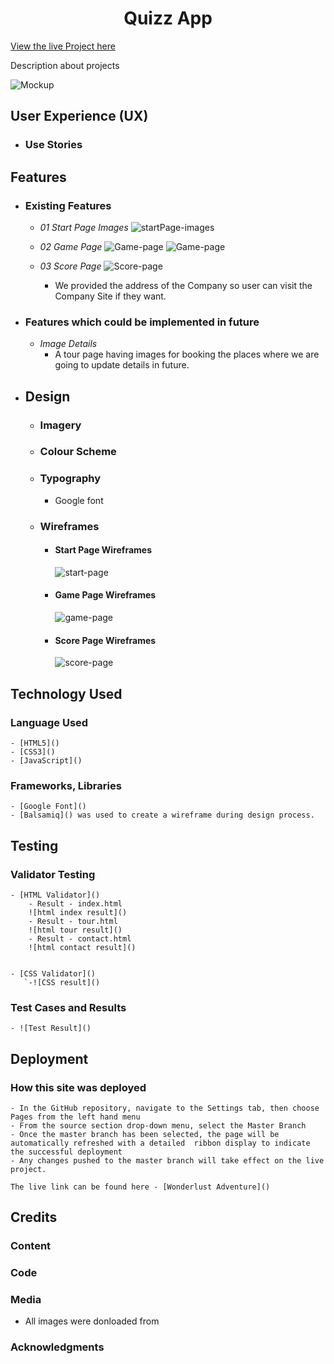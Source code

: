 <h1 align="center">Quizz App</h1>

[View the live Project here](https://jyotihambir-bc.github.io/Quiz-Game/)

Description about projects

![Mockup](assets/documents/mockup/mockup.PNG)

## User Experience (UX)
  - ### Use Stories

## Features

  - ### Existing Features
   
    - _01 Start Page Images_
    ![startPage-images](assets/documents/game-pages-images/start-page-img.PNG)




    - _02 Game Page_
        ![Game-page](assets/documents/game-pages-images/game-page-img.PNG)
        ![Game-page](assets/documents/game-pages-images/game-page-img2.PNG)



    - _03 Score Page_
         ![Score-page](assets/documents/game-pages-images/score-page-img.PNG)
      - We provided the address of the Company so user can visit the Company Site if they want.
   

  - ### Features which could be implemented in future
    - _Image Details_
      - A tour page having images for booking the places where we are going to update details in future.


  - ## Design
    - ### Imagery
    
    - ### Colour Scheme

    - ### Typography
      - Google font

    - ### Wireframes
     
      - #### Start Page Wireframes

        ![start-page](assets/documents/wireframe/start-page.PNG)

      - #### Game Page Wireframes
        ![game-page](assets/documents/wireframe/game-page.PNG)

      - #### Score Page Wireframes
        ![score-page](assets/documents/wireframe/score-page.PNG)
  
  
## Technology Used

### Language Used
    - [HTML5]()
    - [CSS3]()
    - [JavaScript]()

### Frameworks, Libraries
    - [Google Font]() 
    - [Balsamiq]() was used to create a wireframe during design process.
  
## Testing

### Validator Testing

    - [HTML Validator]()
        - Result - index.html
        ![html index result]()
        - Result - tour.html
        ![html tour result]()
        - Result - contact.html
        ![html contact result]()


    - [CSS Validator]()
       `-![CSS result]()

### Test Cases and Results
    - ![Test Result]()

## Deployment

### How this site was deployed

    - In the GitHub repository, navigate to the Settings tab, then choose Pages from the left hand menu 
    - From the source section drop-down menu, select the Master Branch
    - Once the master branch has been selected, the page will be automatically refreshed with a detailed  ribbon display to indicate the successful deployment
    - Any changes pushed to the master branch will take effect on the live project.

    The live link can be found here - [Wonderlust Adventure]()

## Credits

### Content
### Code
### Media
  - All images were donloaded from []()

### Acknowledgments

  